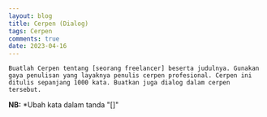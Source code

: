 ```yaml
---
layout: blog
title: Cerpen (Dialog)
tags: Cerpen
comments: true
date: 2023-04-16
---
```


```
Buatlah Cerpen tentang [seorang freelancer] beserta judulnya. Gunakan gaya penulisan yang layaknya penulis cerpen profesional. Cerpen ini ditulis sepanjang 1000 kata. Buatkan juga dialog dalam cerpen tersebut.
```

**NB:** *Ubah kata dalam tanda "[]"
